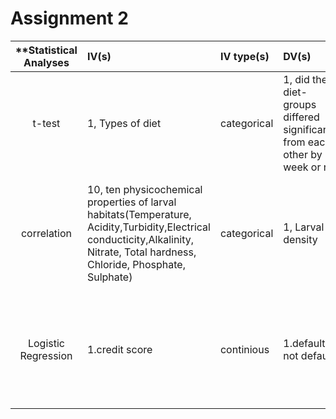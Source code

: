 # Assignment 2

| **Statistical Analyses	|  IV(s)  |  IV type(s) |  DV(s)  |  DV type(s)  |  Control Var | Control Var type  | Question to be answered | _H0_ | alpha | link to paper **| 
|:----------:|:----------|:------------|:-------------|:-------------|:------------|:------------- |:------------------|:----:|:-------:|:-------|
t-test	| 1, Types of diet  | categorical | 1, did the diet-groups differed significantly from each other by week or not| categorical | 1, week | continuous (could also be categoridcal) | 	determine the extent to which groups differed from each other.  |  | | [Resistant Starch Alters the Microbiota-Gut Brain Axis: Implications for Dietary Modulation of Behavior](http://journals.plos.org/plosone/article?id=10.1371/journal.pone.0146406) | 
correlation | 10, ten physicochemical properties of larval habitats(Temperature, Acidity,Turbidity,Electrical conducticity,Alkalinity, Nitrate, Total hardness, Chloride, Phosphate, Sulphate)  | categorical | 1, Larval density| numerical | 2, 15 species; 11 different habitates | categorical | 	How strongly and in what direction are physicochemical factors and larval density related | there was no significant negative correlation between physicochemical characteristics and larval abundance | 0.05 | [Correlation between mosquito larval density and their habitat physicochemical characteristics in Mazandaran Province, northern Iran](http://journals.plos.org/plosntds/article?id=10.1371/journal.pntd.0005835) | 
Logistic Regression	| 1.credit score | continious  | 1.default or not default | categorical ||| 	How does application credit scoring determine the probability that a credit applicant will default on his/her credit obligation | there is no significant correlation between credit scoring and default rate of applicant | 1 | http://journals.plos.org/plosone/article?id=10.1371/journ|
